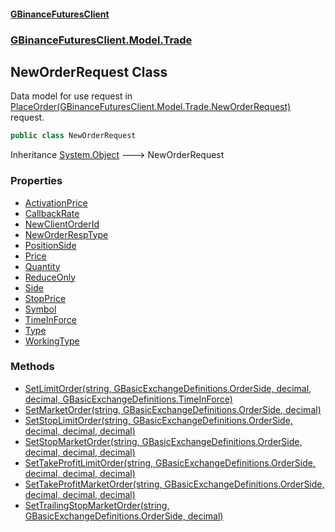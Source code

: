 #### [GBinanceFuturesClient](./index.md 'index')
### [GBinanceFuturesClient.Model.Trade](./GBinanceFuturesClient-Model-Trade.md 'GBinanceFuturesClient.Model.Trade')
## NewOrderRequest Class
Data model for use request in [PlaceOrder(GBinanceFuturesClient.Model.Trade.NewOrderRequest)](./GBinanceFuturesClient-Trade-PlaceOrder(GBinanceFuturesClient-Model-Trade-NewOrderRequest).md 'GBinanceFuturesClient.Trade.PlaceOrder(GBinanceFuturesClient.Model.Trade.NewOrderRequest)') request.  
```csharp
public class NewOrderRequest
```
Inheritance [System.Object](https://docs.microsoft.com/en-us/dotnet/api/System.Object 'System.Object') &#129106; NewOrderRequest  
### Properties
- [ActivationPrice](./GBinanceFuturesClient-Model-Trade-NewOrderRequest-ActivationPrice.md 'GBinanceFuturesClient.Model.Trade.NewOrderRequest.ActivationPrice')
- [CallbackRate](./GBinanceFuturesClient-Model-Trade-NewOrderRequest-CallbackRate.md 'GBinanceFuturesClient.Model.Trade.NewOrderRequest.CallbackRate')
- [NewClientOrderId](./GBinanceFuturesClient-Model-Trade-NewOrderRequest-NewClientOrderId.md 'GBinanceFuturesClient.Model.Trade.NewOrderRequest.NewClientOrderId')
- [NewOrderRespType](./GBinanceFuturesClient-Model-Trade-NewOrderRequest-NewOrderRespType.md 'GBinanceFuturesClient.Model.Trade.NewOrderRequest.NewOrderRespType')
- [PositionSide](./GBinanceFuturesClient-Model-Trade-NewOrderRequest-PositionSide.md 'GBinanceFuturesClient.Model.Trade.NewOrderRequest.PositionSide')
- [Price](./GBinanceFuturesClient-Model-Trade-NewOrderRequest-Price.md 'GBinanceFuturesClient.Model.Trade.NewOrderRequest.Price')
- [Quantity](./GBinanceFuturesClient-Model-Trade-NewOrderRequest-Quantity.md 'GBinanceFuturesClient.Model.Trade.NewOrderRequest.Quantity')
- [ReduceOnly](./GBinanceFuturesClient-Model-Trade-NewOrderRequest-ReduceOnly.md 'GBinanceFuturesClient.Model.Trade.NewOrderRequest.ReduceOnly')
- [Side](./GBinanceFuturesClient-Model-Trade-NewOrderRequest-Side.md 'GBinanceFuturesClient.Model.Trade.NewOrderRequest.Side')
- [StopPrice](./GBinanceFuturesClient-Model-Trade-NewOrderRequest-StopPrice.md 'GBinanceFuturesClient.Model.Trade.NewOrderRequest.StopPrice')
- [Symbol](./GBinanceFuturesClient-Model-Trade-NewOrderRequest-Symbol.md 'GBinanceFuturesClient.Model.Trade.NewOrderRequest.Symbol')
- [TimeInForce](./GBinanceFuturesClient-Model-Trade-NewOrderRequest-TimeInForce.md 'GBinanceFuturesClient.Model.Trade.NewOrderRequest.TimeInForce')
- [Type](./GBinanceFuturesClient-Model-Trade-NewOrderRequest-Type.md 'GBinanceFuturesClient.Model.Trade.NewOrderRequest.Type')
- [WorkingType](./GBinanceFuturesClient-Model-Trade-NewOrderRequest-WorkingType.md 'GBinanceFuturesClient.Model.Trade.NewOrderRequest.WorkingType')
### Methods
- [SetLimitOrder(string, GBasicExchangeDefinitions.OrderSide, decimal, decimal, GBasicExchangeDefinitions.TimeInForce)](./GBinanceFuturesClient-Model-Trade-NewOrderRequest-SetLimitOrder(string_GBasicExchangeDefinitions-OrderSide_decimal_decimal_GBasicExchangeDefinitions-TimeInForce).md 'GBinanceFuturesClient.Model.Trade.NewOrderRequest.SetLimitOrder(string, GBasicExchangeDefinitions.OrderSide, decimal, decimal, GBasicExchangeDefinitions.TimeInForce)')
- [SetMarketOrder(string, GBasicExchangeDefinitions.OrderSide, decimal)](./GBinanceFuturesClient-Model-Trade-NewOrderRequest-SetMarketOrder(string_GBasicExchangeDefinitions-OrderSide_decimal).md 'GBinanceFuturesClient.Model.Trade.NewOrderRequest.SetMarketOrder(string, GBasicExchangeDefinitions.OrderSide, decimal)')
- [SetStopLimitOrder(string, GBasicExchangeDefinitions.OrderSide, decimal, decimal, decimal)](./GBinanceFuturesClient-Model-Trade-NewOrderRequest-SetStopLimitOrder(string_GBasicExchangeDefinitions-OrderSide_decimal_decimal_decimal).md 'GBinanceFuturesClient.Model.Trade.NewOrderRequest.SetStopLimitOrder(string, GBasicExchangeDefinitions.OrderSide, decimal, decimal, decimal)')
- [SetStopMarketOrder(string, GBasicExchangeDefinitions.OrderSide, decimal, decimal, decimal)](./GBinanceFuturesClient-Model-Trade-NewOrderRequest-SetStopMarketOrder(string_GBasicExchangeDefinitions-OrderSide_decimal_decimal_decimal).md 'GBinanceFuturesClient.Model.Trade.NewOrderRequest.SetStopMarketOrder(string, GBasicExchangeDefinitions.OrderSide, decimal, decimal, decimal)')
- [SetTakeProfitLimitOrder(string, GBasicExchangeDefinitions.OrderSide, decimal, decimal, decimal)](./GBinanceFuturesClient-Model-Trade-NewOrderRequest-SetTakeProfitLimitOrder(string_GBasicExchangeDefinitions-OrderSide_decimal_decimal_decimal).md 'GBinanceFuturesClient.Model.Trade.NewOrderRequest.SetTakeProfitLimitOrder(string, GBasicExchangeDefinitions.OrderSide, decimal, decimal, decimal)')
- [SetTakeProfitMarketOrder(string, GBasicExchangeDefinitions.OrderSide, decimal, decimal, decimal)](./GBinanceFuturesClient-Model-Trade-NewOrderRequest-SetTakeProfitMarketOrder(string_GBasicExchangeDefinitions-OrderSide_decimal_decimal_decimal).md 'GBinanceFuturesClient.Model.Trade.NewOrderRequest.SetTakeProfitMarketOrder(string, GBasicExchangeDefinitions.OrderSide, decimal, decimal, decimal)')
- [SetTrailingStopMarketOrder(string, GBasicExchangeDefinitions.OrderSide, decimal)](./GBinanceFuturesClient-Model-Trade-NewOrderRequest-SetTrailingStopMarketOrder(string_GBasicExchangeDefinitions-OrderSide_decimal).md 'GBinanceFuturesClient.Model.Trade.NewOrderRequest.SetTrailingStopMarketOrder(string, GBasicExchangeDefinitions.OrderSide, decimal)')
